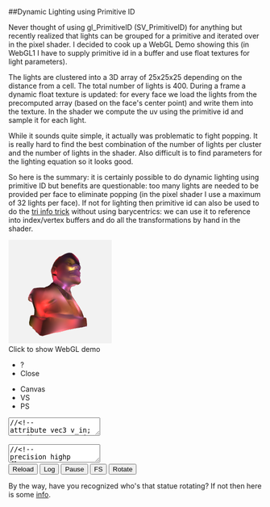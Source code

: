 
##Dynamic Lighting using Primitive ID

  Never thought of using gl\_PrimitiveID (SV\_PrimitiveID) for anything but recently realized that
  lights can be grouped for a primitive and iterated over in the pixel shader. I decided to cook up
  a WebGL Demo showing this (in WebGL1 I have to supply primitive id in a buffer and use float 
  textures for light parameters). 
  
  The lights are clustered into a 3D array of 25x25x25 depending on the distance from a cell. 
  The total number of lights is 400. During a frame a dynamic float texture is updated: for 
  every face we load the lights from the precomputed array (based on the face's center point) 
  and write them into the texture. In the shader we compute the uv using the primitive id and 
  sample it for each light. 
  
  While it sounds quite simple, it actually was problematic to fight popping. It is really hard
  to find the best combination of the number of lights per cluster and the number of lights in
  the shader. Also difficult is to find parameters for the lighting equation so it looks good.

  So here is the summary: it is certainly possible to do dynamic lighting using primitive ID but 
  benefits are questionable: too many lights are needed to be provided per face to eliminate 
  popping (in the pixel shader I use a maximum of 32 lights per face). If not for lighting then 
  primitive id can also be used to do the [tri info trick][a] without using barycentrics: we can 
  use it to reference into index/vertex buffers and do all the transformations by hand in the 
  shader.


<div class="webgl" webgl_version="1" webgl_div="shader0" init="load_demo">
  <img class="link" src="images/lenin.png" title="Click to show WebGL demo" alt="WebGL demo"/><br/>
  <span>Click to show WebGL demo</span>
</div>

<div class="shader hidden" id="shader0" js="" fn="" style="width: 60%">
  <ul class="close">
    <li title="Info" class="help">?</li>
    <li title="Close Demo" class="close">Close</li>
  </ul>
  <ul class="menu">
    <li title="WebGL Canvas" class="canvas">Canvas</li>
    <li title="Vertex Shader" class="vs">VS</li>
    <li title="Pixel Shader" class="ps">PS</li>
  </ul>
  <canvas hide class="canvas"></canvas>
  <textarea hide class="vs hidden" spellcheck="false">//<!--
attribute vec3 v_in;
attribute vec3 vn_in;
attribute float vid_in;

varying vec3 pos;
varying vec3 vn;
varying float pid;

uniform mat3 cam;
uniform vec3 campos;
uniform vec2 screen;
uniform float dmax;

void main() {

  vn = cam*vn_in;
  pid = floor( vid_in/3. );
  vec3 p = cam*v_in;
  pos = p/dmax;
  p = p+campos;
  float far = 10000.0;
  float near = 1.0;
  float z = p.z;
  p.x = p.x * screen.y/screen.x;
  p.z = far*(z-near)/(far-near);
  gl_Position = vec4(p,z);
}
//-->
  </textarea>
  <textarea hide class="ps hidden" spellcheck="false">//<!--
precision highp float;
varying vec3 pos;
varying vec3 vn;
varying float pid;

const float pi = 3.14159265;
const float lperface = 32.;

uniform vec2 ltexsize;
uniform sampler2D ltex;

uniform sampler2D prevtex;
uniform float frame;
uniform vec2 screen;

float round(float v){ return floor(v+.5); }

vec3 getc(float x) {
  
  vec3 colors[5];

  colors[0]=vec3(70, 90, 70)/255.;
  colors[1]=vec3(80, 60, 100)/255.;
  colors[2]=vec3(180, 50, 80)/255.;
  colors[3]=vec3(70, 80, 100)/255.;
  colors[4]=vec3(180, 60, 40)/255.;

  float v = floor( fract(abs(x)*333.)*5. );

  if(v==0.) return colors[0];
  if(v==1.) return colors[1];
  if(v==2.) return colors[2];
  if(v==3.) return colors[3];
  return colors[4];
}

void main() {
  vec3 norm = normalize(vn);
  vec2 px = 1./ltexsize;
  vec2 uv = vec2( fract(lperface*round(pid)/ltexsize.x)+.5*px.x,
            floor(lperface*round(pid)/ltexsize.x)/ltexsize.y+.5*px.y);
  float kd = 1., n = .0;
  vec3 c = vec3(0,0,0);
  for(float i=.0; i<lperface; i++ ) {
    vec4 l = texture2D( ltex, uv+i*vec2(px.x,0) );
    if( l.w == .0 ) continue;
    n++;
    vec3 ldir = l.xyz-pos;
    float d = clamp(0.,1.,1.-length(ldir));
    kd = abs(dot(normalize(ldir),norm));
    kd = 6.0 * pow(kd, 1.5) * pow(d, 14.);
    vec3 col = getc(l.x);
    c = c+col*kd;
  }
  float gamma = 1./2.4;
  c = pow(c, vec3(gamma));
  vec2 scruv = gl_FragCoord.xy/screen;
  if(frame==0.)
    gl_FragColor = vec4(c, 1);
  else
    gl_FragColor = 0.8*texture2D(prevtex,scruv) + 0.2*vec4(c, 1);
}
//-->
  </textarea>
  <div hide class="help hidden"></div>
  <div class="buttons">
  <button title="Reload Shaders" class="reload">Reload</button>
  <button title="Output WebGL Info in Console" class="log">Log</button>
  <button title="Pause Rendering" class="pause">Pause</button>
  <button title="Go Fullscreen" class="fscreen">FS</button>
  <button title="Rotate/Dont Rotate" id="rot" class="active">Rotate</button>
  </div>
  <div class="clear"></div>
</div>


  By the way, have you recognized who's that statue rotating? If not then here is some [info][l].


<div>

<script src="js/common.js"></script>
<script src="js/loader.js"></script>
<script src="js/math.js"></script>
<script src="js/camera.js"></script>
<script src="js/webgl-quad.js"></script>
<script src="js/webgl.js"></script>


<script>

  var loader_lenin;

  function load_demo (cb) {

    var span = this.querySelector("span");
    var div = this;

    if( !loader_lenin || 
          loader_lenin.failed || 
            !loader_lenin.loaded )

      loader_lenin = load_resources( ["webgl/lenin2dec4k.obj"], {} );

    loader_lenin.delay = 500;
    loader_lenin.span_text = "Computing lights, please wait...";
    loader_lenin.span_title = "Please wait";

    var fn = function(){ 
      if( loader_lenin.failed ) 
        alert("Loading " + loader_lenin.failed_src + " failed. Try realoading the page.");
      else if( ! loader_lenin.loaded ) 
        alert("Resources not loaded. Check console output (ctrl+shift+j or F12) and try reloading the page.");
      else {
        loader_lenin.step=2;
        lenin.call ( div, cb );
      }
    };

    load_animation (loader_lenin, span, fn);
  }

  var vb, nb, fcb, idb;
  var d_max=0.0; cells=25, lights_max=400, rotate = true;
  var lights, lradius = 1.0/cells*13;
  var lperface=32, lsort=true;
  var per_frame=10, ltexw, ltexh, ltex, ltexupdate=false;

  function lenin (cb) {


    if( vb === undefined ) {

      load_buffers();
    }

    load_lights.call(this);

    var div = this.getAttribute("webgl_div");
    var canvas = document.querySelector( "div#"+div+" canvas" );

    rotate = true;
    
    var but_rot = document.getElementById( "rot" );
    but_rot.classList.add("active");
    but_rot.onclick = function() { 
      rotate = this.classList.toggle("active"); this.blur(); 
    };

    var cam = camera_create( { canvas: canvas, nobind: false, personal: false, pos: vec3(0,0,420), speed: 10 } );
    var a=-Math.PI/2048.0, c=Math.cos(a), s=Math.sin(a);
    var mrot = mat3(vec3(c,0,s),vec3(0,1,0),vec3(-s,0,c));

    
    var opts = {
      bgcolor : [.95, .95, .95, 1],
      buffers : {v_in: vb, vn_in: nb, vid_in: idb},
      draw_size : vb.length/3,
      uniforms : {
        ltexsize: [ltexw,ltexh],
        cam: function(){ return cam.get_m(); }, 
        campos: function(){ return cam.get_pos(); },
        dmax: [d_max],
      },
      textures : { 
        ltex: { tex2d: 1, width: ltexw, height: ltexh, format: "RGBA", type: "FLOAT",
                  minf:"NEAREST", magf:"NEAREST", genmipmap: 0, 
                  data: function(frame,dt) { 
                          if( frame === undefined || ltexupdate ) { 
                            ltexupdate = false;
                            return ltex;
                          }
                          return null;
                        },
               },
      },
      extensions : [ "OES_texture_float" ],
      onreload : function() { cam.reset_m(); },
      onclose : function() { camera_remove(cam); },
      onpause : function(s) { cam.pause(s); },
      onframe : function(frame,dt) {
        if( !cam.paused && rotate ) cam.m = mul( cam.m, mrot );
        if( cam.rotate || frame%per_frame == 0 ) {
          compute_lights(cam);
          ltexupdate = true;
        }
      },
    };
    opts.uniforms.cam.matrix_size = 3;
    cb (opts);
  }

  function load_buffers() {
    var m, v=[], vn=[], f=[];
    var reg = /^v\s+([-.\d]+)\s+([-.\d]+)\s+([-.\d]+)/gm;
    while( (m = reg.exec( loader_lenin.data[0])) !== null )
      v.push( parseFloat(m[1]), parseFloat(m[2]), parseFloat(m[3]) );

    reg = /^vn\s+([-.\d]+)\s+([-.\d]+)\s+([-.\d]+)/gm;
    while( (m = reg.exec( loader_lenin.data[0])) !== null )
      vn.push( parseFloat(m[1]), parseFloat(m[2]), parseFloat(m[3]) );

    reg = /^f\s+(\d+)\/\/\d+\s+(\d+)\/\/\d+\s+(\d+)\/\/\d+/gm;
    while( (m = reg.exec( loader_lenin.data[0])) !== null )
      f.push( parseFloat(m[1]), parseFloat(m[2]), parseFloat(m[3]) );

    vb = new Float32Array( f.length*3 );
    nb = new Float32Array( f.length*3 );
    idb = new Float32Array( f.length );
    idb.attrib_size = 1;
    fcb = new Float32Array( f.length );
    var fc = array(9,.0);
    var i;
    for(i=0; i<f.length; i++) {
      var fci = i%3;
      for(var t=0; t<3; t++) {
        fc[fci*3+t] = vb[i*3+t] = v[ (f[i]-1)*3+t ];
        nb[i*3+t] = vn[ (f[i]-1)*3+t ];
      }
      if( i > 0 && fci == 0 ) {
        face_center( i-3, fc );
      }
      idb[i] = i;
    }

    face_center( i-3, fc );

    for(var i=0;i<fcb.length;i++) fcb[i] = fcb[i]/d_max;

    var s = Math.ceil( Math.sqrt( fcb.length/3 ) );
    ltexw = lperface * s;
    ltexh = s;

    ltex = new Float32Array( ltexw * ltexh * 4 );
  }

  function face_center ( f, fc ) {
    for(var i=0; i<3; i++) {
      fcb[f+i] = (fc[i] + fc[i+3] + fc[i+6])/3.;
    }
    d_max = Math.max ( d_max, len([fcb[f],fcb[f+1],fcb[f+2]]) );
  }

  function load_lights() {

    var span = this.querySelector("span");

    lights = array( Math.pow(cells,3), null ).map( function(){ return []; } );

    var v = vec3(), cell_max=0;

    console.info( "computing lights clusters: ", lights.length*lights_max, "loop iterations" );
  
    span.innerHTML = "Computing lights";

    for(var n=0; n<lights_max; n++) {    

      var lz = Math.random(), 
          ly = Math.random(), 
          lx = Math.random(), 
          lw = 1.;


      for(var z=0.; z<cells; z++)
      for(var y=0.; y<cells; y++)
      for(var x=0.; x<cells; x++) {
        v[0] = lx-x/cells; v[1] = ly-y/cells; v[2] = lz-z/cells;
        var d = len(v);
        if( d > lradius ) continue;
        var l = vec4( lx*2.-1., ly*2.-1., lz*2.-1., lw );
        l.dist_to_cell = d;
        var idx = z*cells*cells+y*cells+x;
        lights[idx].push( l );
        if( lights[idx].length > cell_max ) cell_max = lights[idx].length;
      }
      
    }

    console.info( "max lights per cell = ", cell_max );

    if( lsort ) {

      console.info( "sorting lights in cells" );
      span.innerHTML = "Sorting lights";

      for(var z=0.; z<cells; z++) {
      for(var y=0.; y<cells; y++) {
      for(var x=0.; x<cells; x++) {
        var idx = z*cells*cells+y*cells+x;
        lights[idx].sort( function(a,b) { return a.dist_to_cell - b.dist_to_cell; } );
      }}}
    }

  }

  function compute_lights(cam) {
    var v = vec3(), logged = 0, lmin=[];
    clear(ltex,.0);
    for(var i=0; i<fcb.length/3; i++) {
      v[0] = fcb[i*3]; v[1] = fcb[i*3+1]; v[2] = fcb[i*3+2];
      v = mul( cam.m, v );
      var x = Math.floor( cells*(.5+.5*v[0]) ), 
          y = Math.floor( cells*(.5+.5*v[1]) ), 
          z = Math.floor( cells*(.5+.5*v[2]) );
      if( x >= cells ) x = cells-1;
      if( y >= cells ) x = cells-1;
      if( x >= cells ) x = cells-1;

      var idx = z*cells*cells+y*cells+x;
      var l = lights[idx];
      var size = Math.min(lperface,l.length);
      for(var n=0; n<size; n++) {
        ltex[i*4*lperface+n*4+0] = l[n][0];
        ltex[i*4*lperface+n*4+1] = l[n][1];
        ltex[i*4*lperface+n*4+2] = l[n][2];
        ltex[i*4*lperface+n*4+3] = l[n][3];
      }
    }
  }

</script>

</div>


[a]: shader.html
[l]: lenin.html "Vladymir Lenin"


